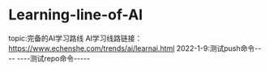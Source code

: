 # Learning-line-of-AI
topic:完备的AI学习路线
AI学习线路链接：https://www.echenshe.com/trends/ai/learnai.html
2022-1-9:测试push命令----
----测试repo命令-----
